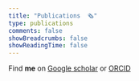 ```yaml
---
title: "Publications  🗞️"
type: publications
comments: false
showBreadcrumbs: false
showReadingTime: false
---
```


Find **me** on [Google scholar](https://scholar.google.fr/citations?user=RYs6rFwAAAAJ&hl=en&oi=ao) or [ORCID](https://orcid.org/0000-0002-6598-7673)
